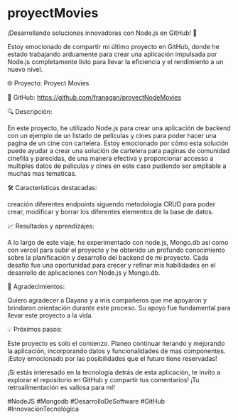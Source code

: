 ﻿# proyectMovies
¡Desarrollando soluciones innovadoras con Node.js en GitHub! 🚀

Estoy emocionado de compartir mi último proyecto en GitHub, donde he estado trabajando arduamente para crear una aplicación impulsada por Node.js completamente listo para llevar la eficiencia y el rendimiento a un nuevo nivel.

🌐 Proyecto: Proyect Movies

🔗 GitHub: https://github.com/franagan/proyectNodeMovies

🔍 Descripción:

En este proyecto, he utilizado Node.js para crear una aplicación de backend con un ejemplo de un listado de peliculas y cines para poder hacer una pagina de un cine con cartelera. Estoy emocionado por cómo esta solución puede ayudar a crear una solución de cartelera para paginas de comunidad cinefila y parecidas, de una manera efectiva y proporcionar accesso a multiples datos de peliculas y cines en este caso pudiendo ser ampliable a muchas mas tematicas.

🛠️ Características destacadas:

creación diferentes endpoints siguendo metodologia CRUD para poder crear, modificar y borrar los diferentes elementos de la base de datos.



📈 Resultados y aprendizajes:

A lo largo de este viaje, he experimentado con node.js, Mongo.db asi como con vercel para subir el proyecto y he obtenido un profundo conocimiento sobre la planificación y desarrollo del backend de mi proyecto. Cada desafío fue una oportunidad para crecer y refinar mis habilidades en el desarrollo de aplicaciones con Node.js y Mongo.db.

🙌 Agradecimientos:

Quiero agradecer a Dayana y a mis compañeros que me apoyaron y brindaron orientación durante este proceso. Su apoyo fue fundamental para llevar este proyecto a la vida.

💡 Próximos pasos:

Este proyecto es solo el comienzo. Planeo continuar iterando y mejorando la aplicación, incorporando datos y funcionalidades de mas componentes. ¡Estoy emocionado por las posibilidades que el futuro tiene reservadas!

¡Si estás interesado en la tecnología detrás de esta aplicación, te invito a explorar el repositorio en GitHub y compartir tus comentarios! ¡Tu retroalimentación es valiosa para mí!

#NodeJS #Mongodb #DesarrolloDeSoftware #GitHub #InnovaciónTecnológica
